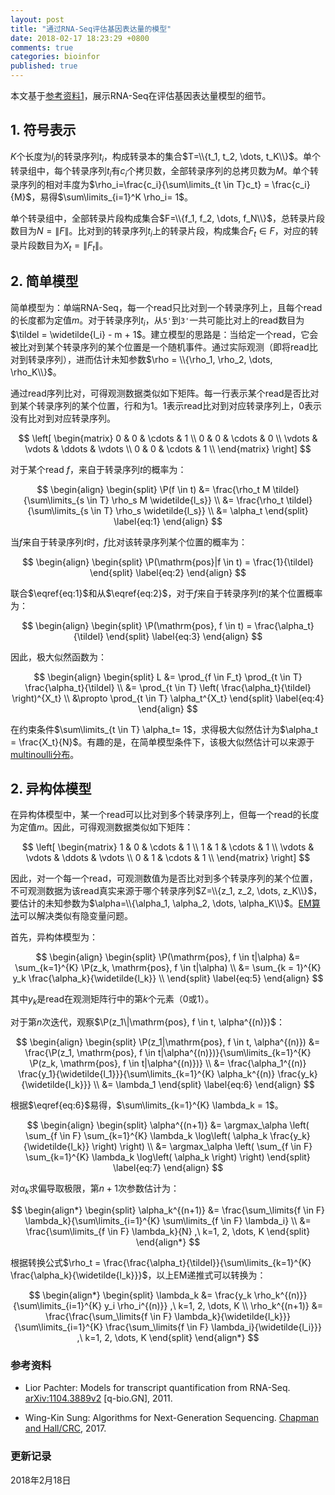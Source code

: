 ```yaml
---
layout: post
title: "通过RNA-Seq评估基因表达量的模型"
date: 2018-02-17 18:23:29 +0800
comments: true
categories: bioinfor 
published: true
---
```


<script type="text/x-mathjax-config">
MathJax.Hub.Config({
TeX: { equationNumbers: { autoNumber: "AMS" } }
});
</script>

$$
\newcommand{\tildel}{\widetilde{l_t}}
$$

$$
\newcommand{\P}{\mathrm{P}}
$$

$$
\DeclareMathOperator*{\argmax}{arg\,max} 
$$

本文基于[参考资料1](#Ref)，展示RNA-Seq在评估基因表达量模型的细节。

## 1. 符号表示 ##

$K$个长度为$l_i$的转录序列$t_i$，构成转录本的集合$T=\\{t_1, t_2, \dots, t_K\\}$。单个转录组中，每个转录序列$t_i$有$c_i$个拷贝数，全部转录序列的总拷贝数为$M$。单个转录序列的相对丰度为$\rho_i=\frac{c_i}{\sum\limits_{t \in T}c_t} = \frac{c_i}{M}$，易得$\sum\limits_{i=1}^K \rho_i= 1$。

单个转录组中，全部转录片段构成集合$F=\\{f_1, f_2, \dots, f_N\\}$，总转录片段数目为$N=\|F\|$。比对到的转录序列$t_i$上的转录片段，构成集合$F_t \in F$，对应的转录片段数目为$X_t=\|F_t\|$。
<!--more-->

## 2. 简单模型 ##

简单模型为：单端RNA-Seq，每一个read只比对到一个转录序列上，且每个read的长度都为定值$m$。对于转录序列$t_i$，从`5'`到`3'`一共可能比对上的read数目为$\tildel = \widetilde{l_i} - m + 1$。建立模型的思路是：当给定一个read，它会被比对到某个转录序列的某个位置是一个随机事件。通过实际观测（即将read比对到转录序列），进而估计未知参数$\rho = \\{\rho_1, \rho_2, \dots, \rho_K\\}$。

通过read序列比对，可得观测数据类似如下矩阵。每一行表示某个read是否比对到某个转录序列的某个位置，行和为1。$1$表示read比对到对应转录序列上，$0$表示没有比对到对应转录序列。

$$
\left[
\begin{matrix}
0 & 0 & \cdots & 1 \\
0 & 0 & \cdots & 0 \\
\vdots & \vdots & \ddots & \vdots \\
0 & 0 & \cdots & 1 \\
\end{matrix}
\right]
$$

对于某个read $f$，来自于转录序列$t$的概率为：

$$
\begin{align}
\begin{split}
\P(f \in t) &= \frac{\rho_t M \tildel}{\sum\limits_{s \in T} \rho_s M \widetilde{l_s}} \\
&= \frac{\rho_t \tildel}{\sum\limits_{s \in T} \rho_s \widetilde{l_s}} \\
&= \alpha_t
\end{split}
\label{eq:1}
\end{align}
$$

当$f$来自于转录序列$t$时，$f$比对该转录序列某个位置的概率为：

$$
\begin{align}
\begin{split}
\P(\mathrm{pos}|f \in t) = \frac{1}{\tildel}
\end{split}
\label{eq:2}
\end{align}
$$

联合$\eqref{eq:1}$和从$\eqref{eq:2}$，对于$f$来自于转录序列$t$的某个位置概率为：

$$
\begin{align}
\begin{split}
\P(\mathrm{pos}, f \in t) = \frac{\alpha_t}{\tildel}
\end{split}
\label{eq:3}
\end{align}
$$

因此，极大似然函数为：

$$
\begin{align}
\begin{split}
L &= \prod_{f \in F_t} \prod_{t \in T} \frac{\alpha_t}{\tildel} \\
&= \prod_{t \in T} \left( \frac{\alpha_t}{\tildel} \right)^{X_t} \\
&\propto \prod_{t \in T} \alpha_t^{X_t}
\end{split}
\label{eq:4}
\end{align}
$$

在约束条件$\sum\limits_{t \in T} \alpha_t= 1$，求得极大似然估计为$\alpha_t = \frac{X_t}{N}$。有趣的是，在简单模型条件下，该极大似然估计可以来源于[multinoulli分布](https://www.statlect.com/probability-distributions/multinoulli-distribution)。

## 2. 异构体模型 ##

在异构体模型中，某一个read可以比对到多个转录序列上，但每一个read的长度为定值$m$。因此，可得观测数据类似如下矩阵：

$$
\left[
\begin{matrix}
1 & 0 & \cdots & 1 \\
1 & 1 & \cdots & 1 \\
\vdots & \vdots & \ddots & \vdots \\
0 & 1 & \cdots & 1 \\
\end{matrix}
\right]
$$

因此，对一个每一个read，可观测数值为是否比对到多个转录序列的某个位置，不可观测数据为该read真实来源于哪个转录序列$Z=\\{z_1, z_2, \dots, z_K\\}$，要估计的未知参数为$\alpha=\\{\alpha_1, \alpha_2, \dots, \alpha_K\\}$。[EM算法](http://yulongniu.bionutshell.org/blog/2013/07/13/em/)可以解决类似有隐变量问题。

首先，异构体模型为：

$$
\begin{align}
\begin{split}
\P(\mathrm{pos}, f \in t|\alpha) &= \sum_{k=1}^{K} \P(z_k, \mathrm{pos}, f \in t|\alpha) \\
&= \sum_{k = 1}^{K} y_k \frac{\alpha_k}{\widetilde{l_k}} \\
\end{split}
\label{eq:5}
\end{align}
$$

其中$y_k$是read在观测矩阵行中的第$k$个元素（$0$或$1$）。

对于第$n$次迭代，观察$\P(z_1\|\mathrm{pos}, f \in t, \alpha^{(n)})$：

$$
\begin{align}
\begin{split}
\P(z_1|\mathrm{pos}, f \in t, \alpha^{(n)}) &= \frac{\P(z_1, \mathrm{pos}, f \in t|\alpha^{(n)})}{\sum\limits_{k=1}^{K} \P(z_k, \mathrm{pos}, f \in t|\alpha^{(n)})} \\
&= \frac{\alpha_1^{(n)} \frac{y_1}{\widetilde{l_1}}}{\sum\limits_{k=1}^{K} \alpha_k^{(n)} \frac{y_k}{\widetilde{l_k}}} \\
&= \lambda_1
\end{split}
\label{eq:6}
\end{align}
$$

根据$\eqref{eq:6}$易得，$\sum\limits_{k=1}^{K} \lambda_k = 1$。

$$
\begin{align}
\begin{split}
\alpha^{(n+1)} &= \argmax_\alpha \left( 
\sum_{f \in F} \sum_{k=1}^{K} \lambda_k \log\left(
\alpha_k \frac{y_k}{\widetilde{l_k}}
\right)
\right) \\
&= \argmax_\alpha \left(
\sum_{f \in F} \sum_{k=1}^{K}  \lambda_k \log\left(
\alpha_k
\right)
\right)
\end{split}
\label{eq:7}
\end{align}
$$

对$\alpha_k$求偏导取极限，第$n+1$次参数估计为：

$$
\begin{align*}
\begin{split}
\alpha_k^{(n+1)} &= \frac{\sum_\limits{f \in F} \lambda_k}{\sum\limits_{i=1}^{K} \sum\limits_{f \in F} \lambda_i} \\
&= \frac{\sum\limits_{f \in F} \lambda_k}{N}
,\ k=1, 2, \dots, K
\end{split}
\end{align*}
$$

根据转换公式$\rho_t = \frac{\frac{\alpha_t}{\tildel}}{\sum\limits_{k=1}^{K} \frac{\alpha_k}{\widetilde{l_k}}}$，以上EM递推式可以转换为：

$$
\begin{align*}
\begin{split}
\lambda_k &= \frac{y_k \rho_k^{(n)}}{\sum\limits_{i=1}^{K} y_i \rho_i^{(n)}} ,\ k=1, 2, \dots, K \\
\rho_k^{(n+1)} &= \frac{\frac{\sum_\limits{f \in F} \lambda_k}{\widetilde{l_k}}}{\sum\limits_{i=1}^{K} \frac{\sum_\limits{f \in F} \lambda_i}{\widetilde{l_i}}} ,\ k=1, 2, \dots, K
\end{split}
\end{align*}
$$

### <a id="Ref">参考资料</a> ###

* Lior Pachter: Models for transcript quantification from RNA-Seq. [arXiv:1104.3889v2](https://arxiv.org/abs/1104.3889) [q-bio.GN], 2011.

* Wing-Kin Sung: Algorithms for Next-Generation Sequencing. [Chapman and Hall/CRC](https://www.crcpress.com/Algorithms-for-Next-Generation-Sequencing/Sung/p/book/9781466565500), 2017. 

### 更新记录 ###

2018年2月18日
